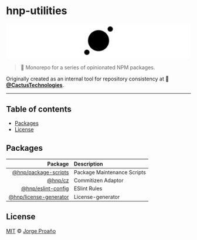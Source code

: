 # hnp-utilities

![hero](hero.png)

> :robot: Monorepo for a series of opinionated NPM packages.

Originally created as an internal tool for repository consistency at :cactus: [**@CactusTechnologies**](https://github.com/CactusTechnologies).

---

## Table of contents

-   [Packages](#packages)
-   [License](#license)

## Packages

|                                                       Package | Description                 |
| ------------------------------------------------------------: | :-------------------------- |
|     [@hnp/package-scripts](./packages/package-scripts#readme) | Package Maintenance Scripts |
|               [@hnp/cz](./packages/commitizen-adapter#readme) | Commitizen Adaptor          |
|         [@hnp/eslint-config](./packages/eslint-config#readme) | ESlint Rules                |
| [@hnp/license-generator](./packages/license-generator#readme) | License-generator           |

## License

[MIT](LICENSE) © [Jorge Proaño](https://www.hidden-node-problem.com/)
